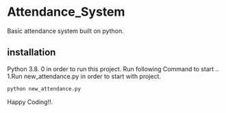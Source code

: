 # Attendance_System
Basic attendance system built on python.
## installation
Python 3.8. 0 in order to run this project.
Run following Command to start
.. 1.Run new_attendance.py in order to start with project.
```bash
python new_attendance.py
```
Happy Coding!!.
